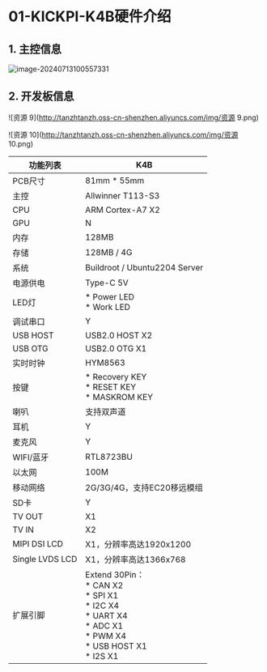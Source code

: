 # 01-KICKPI-K4B硬件介绍



## 1. 主控信息

![image-20240713100557331](http://tanzhtanzh.oss-cn-shenzhen.aliyuncs.com/img/image-20240713100557331.png)



## 2. 开发板信息

![资源 9](http://tanzhtanzh.oss-cn-shenzhen.aliyuncs.com/img/资源 9.png)

![资源 10](http://tanzhtanzh.oss-cn-shenzhen.aliyuncs.com/img/资源 10.png)





| 功能列表        | K4B                                                          |
| --------------- | ------------------------------------------------------------ |
| PCB尺寸         | 81mm * 55mm                                                  |
| 主控            | Allwinner T113-S3                                            |
| CPU             | ARM Cortex-A7 X2                                             |
| GPU             | N                                                            |
| 内存            | 128MB                                                        |
| 存储            | 128MB / 4G                                                   |
| 系统            | Buildroot / Ubuntu2204 Server                                |
| 电源供电        | Type-C 5V                                                    |
| LED灯           | * Power LED<br />* Work LED                                  |
| 调试串口        | Y                                                            |
| USB HOST        | USB2.0 HOST X2                                               |
| USB OTG         | USB2.0 OTG X1                                                |
| 实时时钟        | HYM8563                                                      |
| 按键            | * Recovery KEY<br />* RESET KEY<br />* MASKROM KEY           |
| 喇叭            | 支持双声道                                                   |
| 耳机            | Y                                                            |
| 麦克风          | Y                                                            |
| WIFI/蓝牙       | RTL8723BU                                                    |
| 以太网          | 100M                                                         |
| 移动网络        | 2G/3G/4G，支持EC20移远模组                                   |
| SD卡            | Y                                                            |
| TV OUT          | X1                                                           |
| TV IN           | X2                                                           |
| MIPI DSI LCD    | X1，分辨率高达1920x1200                                      |
| Single LVDS LCD | X1，分辨率高达1366x768                                       |
| 扩展引脚        | Extend 30Pin：<br />* CAN X2<br />* SPI X1<br />* I2C X4<br />* UART X4<br />* ADC X1<br />* PWM X4<br />* USB HOST X1<br />* I2S X1 |



